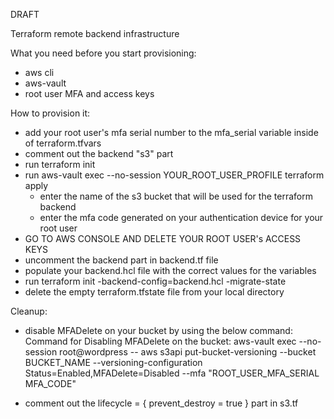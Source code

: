 DRAFT

Terraform remote backend infrastructure

What you need before you start provisioning:
 - aws cli
 - aws-vault
 - root user MFA and access keys

How to provision it:
- add your root user's mfa serial number to the mfa_serial variable inside of terraform.tfvars
- comment out the backend "s3" part
- run terraform init
- run aws-vault exec --no-session YOUR_ROOT_USER_PROFILE terraform apply
    - enter the name of the s3 bucket that will be used for the terraform backend
    - enter the mfa code generated on your authentication device for your root user
- GO TO AWS CONSOLE AND DELETE YOUR ROOT USER's ACCESS KEYS
- uncomment the backend part in backend.tf file
- populate your backend.hcl file with the correct values for the variables
- run terraform init -backend-config=backend.hcl -migrate-state
- delete the empty terraform.tfstate file from your local directory

Cleanup:
- disable MFADelete on your bucket by using the below command:
Command for Disabling MFADelete on the bucket:
aws-vault exec --no-session root@wordpress -- aws s3api put-bucket-versioning --bucket BUCKET_NAME  --versioning-configuration Status=Enabled,MFADelete=Disabled --mfa "ROOT_USER_MFA_SERIAL MFA_CODE"

- comment out the lifecycle = { prevent_destroy = true } part in s3.tf

